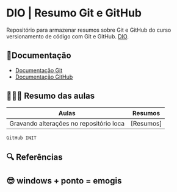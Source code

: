 # DIO | Resumo Git e GitHub

Repositório para armazenar resumos sobre Git e GitHub do curso versionamento de código com Git e GitHub.
[DIO](https://web.dio.me/course/versionamento-de-codigo-com-git-e-github/learning/599dd3dd-d189-474f-a55c-22f37b4472da?back=/track/coding-future-banco-pan-desenvolvimento-frontend-com-angular&tab=undefined&moduleId=undefined).

## 📃Documentação
- [Documentação Git](https://git-scm.com/docs/git/pt_BR)
- [Documentação GitHub](https://docs.github.com/pt)

## 👨🏽‍💻 Resumo das aulas
| Aulas | Resumos |
| ----- |---------|
| Gravando alterações no repositório loca | [Resumos]


```
GitHub INIT

```

## 🔍 Referências

## 😎 windows + ponto = emogis